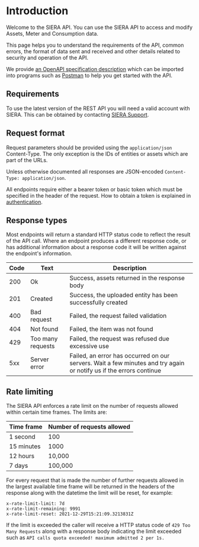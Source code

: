 # Introduction 

Welcome to the SIERA API. You can use the SIERA API to access and modify Assets, Meter and Consumption data. 

This page helps you to understand the requirements of the API, common errors, the format of data sent and received and other details related to security and operation of the API.

We provide [an OpenAPI specification description](https://api.sieraglobal.com/swagger/v1/swagger.json) which can be imported into programs such as [Postman](https://www.postman.com/) to help you get started with the API.

## Requirements 

To use the latest version of the REST API you will need a valid account with SIERA. This can be obtained by contacting [SIERA Support](mailto:support@sieraglobal.com).

## Request format

Request parameters should be provided using the `application/json` Content-Type. The only exception is the IDs of entities or assets which are part of the URLs.

Unless otherwise documented all responses are JSON-encoded `Content-Type: application/json`.

All endpoints require either a bearer token or basic token which must be specified in the header of the request. How to obtain a token is explained in [authentication](#authentication).

## Response types

Most endpoints will return a standard HTTP status code to reflect the result of the API call. Where an endpoint produces a different response code, or has additional information about a response code it will be written against the endpoint's information.

| Code | Text              | Description                                                                                                        |
| ---- | ----------------- | ------------------------------------------------------------------------------------------------------------------ |
| 200  | Ok                | Success, assets returned in the response body                                                                      |
| 201  | Created           | Success, the uploaded entity has been successfully created                                                         |
| 400  | Bad request       | Failed, the request failed validation                                                                              |
| 404  | Not found         | Failed, the item was not found                                                                                     |
| 429  | Too many requests | Failed, the request was refused due excessive use                                                                  |
| 5xx  | Server error      | Failed, an error has occurred on our servers. Wait a few minutes and try again or notify us if the errors continue |

## Rate limiting

The SIERA API enforces a rate limit on the number of requests allowed within certain time frames. The limits are:

| Time frame | Number of requests allowed |
| ---------- | -------------------------- |
| 1 second   | 100                        |
| 15 minutes | 1000                       |
| 12 hours   | 10,000                     |
| 7 days     | 100,000                    |

For every request that is made the number of further requests allowed in the largest available time frame will be returned in the headers of the response along with the datetime the limit will be reset, for example:

`x-rate-limit-limit: 7d`  
`x-rate-limit-remaining: 9991`  
`x-rate-limit-reset: 2021-12-29T15:21:09.3213831Z`  

If the limit is exceeded the caller will receive a HTTP status code of `429 Too Many Requests` along with a response body indicating the limit exceeded such as `API calls quota exceeded! maximum admitted 2 per 1s.`
